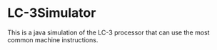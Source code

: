 # LC-3Simulator
This is a java simulation of the LC-3 processor that can use the most common machine instructions. 
